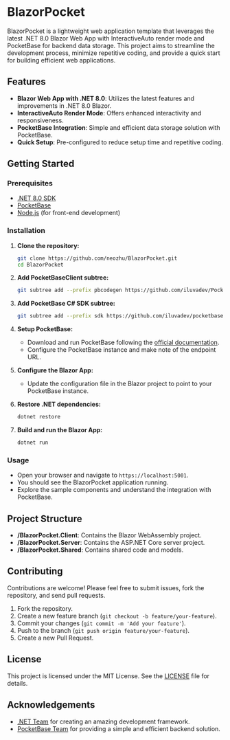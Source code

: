 # BlazorPocket

BlazorPocket is a lightweight web application template that leverages the latest .NET 8.0 Blazor Web App with InteractiveAuto render mode and PocketBase for backend data storage. This project aims to streamline the development process, minimize repetitive coding, and provide a quick start for building efficient web applications.

## Features
- **Blazor Web App with .NET 8.0**: Utilizes the latest features and improvements in .NET 8.0 Blazor.
- **InteractiveAuto Render Mode**: Offers enhanced interactivity and responsiveness.
- **PocketBase Integration**: Simple and efficient data storage solution with PocketBase.
- **Quick Setup**: Pre-configured to reduce setup time and repetitive coding.

## Getting Started

### Prerequisites
- [.NET 8.0 SDK](https://dotnet.microsoft.com/download/dotnet/8.0)
- [PocketBase](https://pocketbase.io/)
- [Node.js](https://nodejs.org/) (for front-end development)

### Installation


1. **Clone the repository:**
    ```sh
    git clone https://github.com/neozhu/BlazorPocket.git
    cd BlazorPocket
    ```
    
2. **Add PocketBaseClient subtree:**
    ```sh
    git subtree add --prefix pbcodegen https://github.com/iluvadev/PocketBaseClient.git main --squash
    ```

3. **Add PocketBase C# SDK subtree:**
    ```sh
    git subtree add --prefix sdk https://github.com/iluvadev/pocketbase-csharp-sdk.git master --squash
    ```

3. **Setup PocketBase:**
    - Download and run PocketBase following the [official documentation](https://pocketbase.io/docs/).
    - Configure the PocketBase instance and make note of the endpoint URL.

4. **Configure the Blazor App:**
    - Update the configuration file in the Blazor project to point to your PocketBase instance.

5. **Restore .NET dependencies:**
    ```sh
    dotnet restore
    ```

6. **Build and run the Blazor App:**
    ```sh
    dotnet run
    ```

### Usage
- Open your browser and navigate to `https://localhost:5001`.
- You should see the BlazorPocket application running.
- Explore the sample components and understand the integration with PocketBase.

## Project Structure
- **/BlazorPocket.Client**: Contains the Blazor WebAssembly project.
- **/BlazorPocket.Server**: Contains the ASP.NET Core server project.
- **/BlazorPocket.Shared**: Contains shared code and models.

## Contributing
Contributions are welcome! Please feel free to submit issues, fork the repository, and send pull requests.

1. Fork the repository.
2. Create a new feature branch (`git checkout -b feature/your-feature`).
3. Commit your changes (`git commit -m 'Add your feature'`).
4. Push to the branch (`git push origin feature/your-feature`).
5. Create a new Pull Request.

## License
This project is licensed under the MIT License. See the [LICENSE](LICENSE) file for details.

## Acknowledgements
- [.NET Team](https://dotnet.microsoft.com/) for creating an amazing development framework.
- [PocketBase Team](https://pocketbase.io/) for providing a simple and efficient backend solution.

